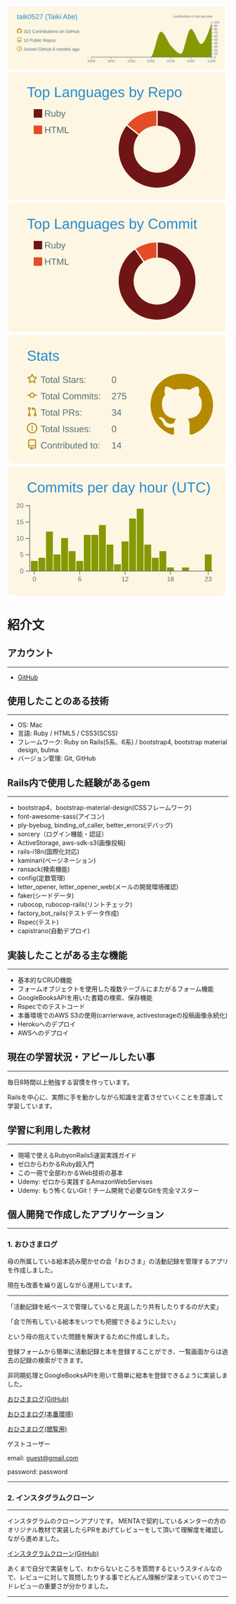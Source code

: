 [![](https://raw.githubusercontent.com/taik0527/taik0527/main/profile-summary-card-output/solarized/0-profile-details.svg)](https://github.com/vn7n24fzkq/github-profile-summary-cards)
[![](https://raw.githubusercontent.com/taik0527/taik0527/main/profile-summary-card-output/solarized/1-repos-per-language.svg)](https://github.com/vn7n24fzkq/github-profile-summary-cards) [![](https://raw.githubusercontent.com/taik0527/taik0527/main/profile-summary-card-output/solarized/2-most-commit-language.svg)](https://github.com/vn7n24fzkq/github-profile-summary-cards)
[![](https://raw.githubusercontent.com/taik0527/taik0527/main/profile-summary-card-output/solarized/3-stats.svg)](https://github.com/vn7n24fzkq/github-profile-summary-cards) [![](https://raw.githubusercontent.com/taik0527/taik0527/main/profile-summary-card-output/solarized/4-productive-time.svg)](https://github.com/vn7n24fzkq/github-profile-summary-cards)

# 紹介文

## アカウント
***
- [GitHub](https://github.com/taik0527)

## 使用したことのある技術
***
- OS: Mac
- 言語: Ruby / HTML5 / CSS3(SCSS)
- フレームワーク: Ruby on Rails(5系、6系) / bootstrap4, bootstrap material design, bulma
- バージョン管理: Git, GitHub

## Rails内で使用した経験があるgem
***
- bootstrap4、bootstrap-material-design(CSSフレームワーク)
- font-awesome-sass(アイコン)
- ply-byebug, binding_of_caller, better_errors(デバッグ)
- sorcery（ログイン機能・認証）
- ActiveStorage, aws-sdk-s3(画像投稿)
- rails-i18n(国際化対応)
- kaminari(ページネーション)
- ransack(検索機能)
- config(定数管理)
- letter_opener, letter_opener_web(メールの開発環境確認)
- faker(シードデータ)
- rubocop, rubocop-rails(リントチェック)
- factory_bot_rails(テストデータ作成)
- Rspec(テスト)
- capistrano(自動デプロイ)

## 実装したことがある主な機能
***
- 基本的なCRUD機能
- フォームオブジェクトを使用した複数テーブルにまたがるフォーム機能
- GoogleBooksAPIを用いた書籍の検索、保存機能
- Rspecでのテストコード
- 本番環境でのAWS S3の使用(carrierwave, activestorageの投稿画像永続化)
- Herokuへのデプロイ
- AWSへのデプロイ

## 現在の学習状況・アピールしたい事
***
毎日8時間以上勉強する習慣を作っています。

Railsを中心に、実際に手を動かしながら知識を定着させていくことを意識して学習しています。

## 学習に利用した教材
***
- 現場で使えるRubyonRails5速習実践ガイド
- ゼロからわかるRuby超入門
- この一冊で全部わかるWeb技術の基本
- Udemy: ゼロから実践するAmazonWebServises
- Udemy: もう怖くないGit！チーム開発で必要なGitを完全マスター

## 個人開発で作成したアプリケーション

***
### 1. おひさまログ

母の所属している絵本読み聞かせの会「おひさま」の活動記録を管理するアプリを作成しました。

現在も改善を繰り返しながら運用しています。

***

「活動記録を紙ベースで管理していると見返したり共有したりするのが大変」

「会で所有している絵本をいつでも把握できるようにしたい」

という母の抱えていた問題を解決するために作成しました。

登録フォームから簡単に活動記録と本を登録することができ、一覧画面からは過去の記録の検索ができます。

非同期処理とGoogleBooksAPIを用いて簡単に絵本を登録できるように実装しました。

[おひさまログ(GitHub)](https://github.com/taik0527/instagram_clone)

[おひさまログ(本番環境)](https://ohisamaonagawa.com)

[おひさまログ(閲覧用)](https://onagawaohisama.herokuapp.com)

ゲストユーザー

email: guest@gmail.com

password: password

***

### 2. インスタグラムクローン
***
インスタグラムのクローンアプリです。
MENTAで契約しているメンターの方のオリジナル教材で実装したらPRをあげてレビューをして頂いて理解度を確認しながら進めました。

[インスタグラムクローン(GitHub)](https://github.com/taik0527/instagram_clone)

あくまで自分で実装をして、わからないところを質問するというスタイルなので、レビューに対して質問したりする事でどんどん理解が深まっていくのでコードレビューの重要さが分かりました。

***
